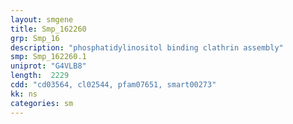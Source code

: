```yaml
---
layout: smgene
title: Smp_162260
grp: Smp_16
description: "phosphatidylinositol binding clathrin assembly"
smp: Smp_162260.1
uniprot: "G4VLB8"
length:  2229
cdd: "cd03564, cl02544, pfam07651, smart00273"
kk: ns
categories: sm
---
```

